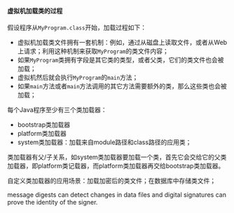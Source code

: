 #### 虚拟机加载类的过程

假设程序从`MyProgram.class`开始，加载过程如下：

* 虚拟机加载类文件拥有一套机制：例如，通过从磁盘上读取文件，或者从Web上请求；利用这种机制来获取`MyProgram`的类文件内容；
* 如果`MyProgram`类拥有字段是其它类的类型，或者父类，它们的类文件也会被加载；
* 虚拟机然后就会执行`MyProgram`的`main`方法；
* 如果`main`方法或者`main`方法调用的其它方法需要额外的类，那么这些类也会被加载；



每个Java程序至少有三个类加载器：

* bootstrap类加载器
* platform类加载器
* system类加载器：加载来自module路径和class路径的应用类；



类加载器有父/子关系，如system类加载器要加载一个类，首先它会交给它的父类加载器，即platform类记载器，而platform类加载器再交给bootstrap类加载器。



自定义类加载器的应用场景：加载加密后的类文件；在数据库中存储类文件；



message digests can detect changes in data files and  digital signatures can prove the identity of the signer.

































